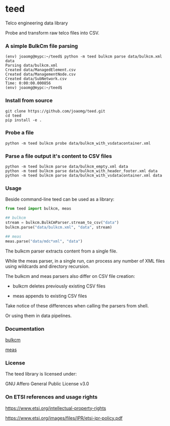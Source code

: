 # teed
Telco engineering data library

Probe and transform raw telco files into CSV.

### A simple BulkCm file parsing

```shell
(env) joaomg@mypc:~/teed$ python -m teed bulkcm parse data/bulkcm.xml data
Parsing data/bulkcm.xml
Created data/ManagedElement.csv
Created data/ManagementNode.csv
Created data/SubNetwork.csv
Time: 0:00:00.000856
(env) joaomg@mypc:~/teed$
```

### Install from source
```shell
git clone https://github.com/joaomg/teed.git
cd teed
pip install -e .
```

### Probe a file

```shell
python -m teed bulkcm probe data/bulkcm_with_vsdatacontainer.xml
```

### Parse a file output it's content to CSV files

```shell
python -m teed bulkcm parse data/bulkcm_empty.xml data
python -m teed bulkcm parse data/bulkcm_with_header_footer.xml data
python -m teed bulkcm parse data/bulkcm_with_vsdatacontainer.xml data
```

### Usage

Beside command-line teed can be used as a library:
```python
from teed import bulkcm, meas

## bulkcm
stream = bulkcm.BulkCmParser.stream_to_csv("data")
bulkcm.parse("data/bulkcm.xml", "data", stream)

## meas 
meas.parse("data/mdc*xml", "data")
```

The bulkcm parser extracts content from a single file. 

While the meas parser, in a single run, can process any number of XML files using wildcards and directory recursion.

The bulkcm and meas parsers also differ on CSV file creation:

- bulkcm deletes previously existing CSV files

- meas appends to existing CSV files

Take notice of these differences when calling the parsers from shell. 

Or using them in data pipelines.

### Documentation

[bulkcm](teed/BULKCM.md)

[meas](teed/MEAS.md)

### License 

The teed library is licensed under:

GNU Affero General Public License v3.0

### On ETSI references and usage rights

https://www.etsi.org/intellectual-property-rights

https://www.etsi.org/images/files/IPR/etsi-ipr-policy.pdf
